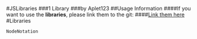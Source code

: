 #JSLibraries
###1 Library
###by Aplet123
##Usage Information
####If you want to use the **libraries**, please link them to the git:
####[Link them here](https://github.com/Aplet123/JSLibraries)
#Libraries
```
NodeNotation
```
